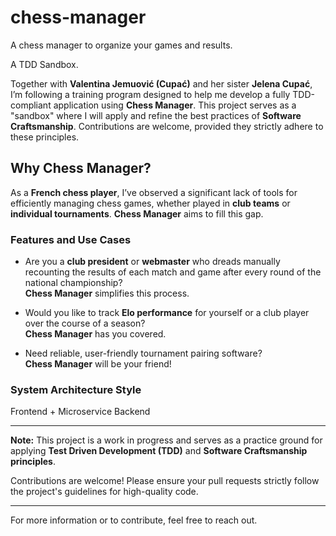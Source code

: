 # chess-manager
A chess manager to organize your games and results.

A TDD Sandbox.

Together with **Valentina Jemuović (Cupać)** and her sister **Jelena Cupać**, I’m following a training program designed to help me develop a fully TDD-compliant application using **Chess Manager**. This project serves as a "sandbox" where I will apply and refine the best practices of **Software Craftsmanship**. Contributions are welcome, provided they strictly adhere to these principles.

## Why Chess Manager?

As a **French chess player**, I’ve observed a significant lack of tools for efficiently managing chess games, whether played in **club teams** or **individual tournaments**. **Chess Manager** aims to fill this gap.

### Features and Use Cases
- Are you a **club president** or **webmaster** who dreads manually recounting the results of each match and game after every round of the national championship?  
  **Chess Manager** simplifies this process.

- Would you like to track **Elo performance** for yourself or a club player over the course of a season?  
  **Chess Manager** has you covered.

- Need reliable, user-friendly tournament pairing software?  
  **Chess Manager** will be your friend!

### System Architecture Style

Frontend + Microservice Backend

---

**Note:** This project is a work in progress and serves as a practice ground for applying **Test Driven Development (TDD)** and **Software Craftsmanship principles**.

Contributions are welcome! Please ensure your pull requests strictly follow the project's guidelines for high-quality code.

---

For more information or to contribute, feel free to reach out.
 


